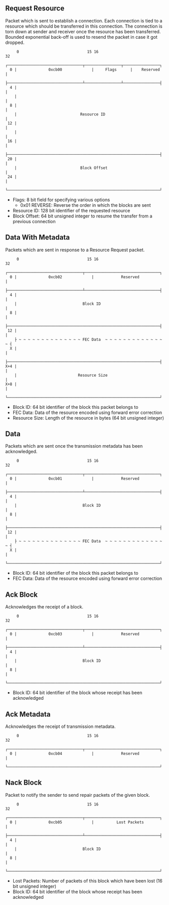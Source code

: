 ## Request Resource
Packet which is sent to establish a connection.
Each connection is tied to a resource which should be transferred in this connection.
The connection is torn down at sender and receiver once the resource has been transferred.
Bounded exponential back-off is used to resend the packet in case it got dropped. 
```
     0                              15 16                             32
    ┌─────────────────────────────────┬────────────────┬────────────────┐
  0 |              0xcb00             |     Flags      |    Reserved    |
    ├─────────────────────────────────┴────────────────┴────────────────┤
  4 |                                                                   |
    |                                                                   |
  8 |                                                                   |
    |                            Resource ID                            |
 12 |                                                                   |
    |                                                                   |
 16 |                                                                   |
    ├───────────────────────────────────────────────────────────────────┤
 20 |                                                                   |
    |                            Block Offset                           |
 24 |                                                                   | 
    └───────────────────────────────────────────────────────────────────┘
```
- Flags: 8 bit field for specifying various options
  - 0x01 REVERSE: Reverse the order in which the blocks are sent
- Resource ID: 128 bit identifier of the requested resource
- Block Offset: 64 bit unsigned integer to resume the transfer from a previous connection

## Data With Metadata
Packets which are sent in response to a Resource Request packet.
```
     0                              15 16                             32
    ┌─────────────────────────────────┬─────────────────────────────────┐
  0 |              0xcb02             |            Reserved             |
    ├─────────────────────────────────┴─────────────────────────────────┤
  4 |                                                                   |
    |                             Block ID                              |
  8 |                                                                   |
    ├───────────────────────────────────────────────────────────────────┤
 12 |                                                                   |
    ├ ~ ~ ~ ~ ~ ~ ~ ~ ~ ~ ~ ~ ~ ~ FEC Data  ~ ~ ~ ~ ~ ~ ~ ~ ~ ~ ~ ~ ~ ~ ┤
  X |                                                                   | 
    ├───────────────────────────────────────────────────────────────────┤
X+4 |                                                                   |
    |                           Resource Size                           |
X+8 |                                                                   | 
    └───────────────────────────────────────────────────────────────────┘
```
- Block ID: 64 bit identifier of the block this packet belongs to
- FEC Data: Data of the resource encoded using forward error correction
- Resource Size: Length of the resource in bytes (64 bit unsigned integer)

## Data
Packets which are sent once the transmission metadata has been acknowledged.
```
     0                              15 16                             32
    ┌─────────────────────────────────┬─────────────────────────────────┐
  0 |              0xcb01             |            Reserved             |
    ├─────────────────────────────────┴─────────────────────────────────┤
  4 |                                                                   |
    |                             Block ID                              |
  8 |                                                                   |
    ├───────────────────────────────────────────────────────────────────┤
 12 |                                                                   |
    ├ ~ ~ ~ ~ ~ ~ ~ ~ ~ ~ ~ ~ ~ ~ FEC Data  ~ ~ ~ ~ ~ ~ ~ ~ ~ ~ ~ ~ ~ ~ ┤
  X |                                                                   | 
    └───────────────────────────────────────────────────────────────────┘
```
- Block ID: 64 bit identifier of the block this packet belongs to
- FEC Data: Data of the resource encoded using forward error correction

## Ack Block
Acknowledges the receipt of a block.
```
     0                              15 16                             32
    ┌─────────────────────────────────┬─────────────────────────────────┐
  0 |              0xcb03             |            Reserved             |
    ├─────────────────────────────────┴─────────────────────────────────┤
  4 |                                                                   |
    |                             Block ID                              |
  8 |                                                                   |
    └───────────────────────────────────────────────────────────────────┘
```
- Block ID: 64 bit identifier of the block whose receipt has been acknowledged

## Ack Metadata
Acknowledges the receipt of transmission metadata.
```
     0                              15 16                             32
    ┌─────────────────────────────────┬─────────────────────────────────┐
  0 |              0xcb04             |            Reserved             |
    └───────────────────────────────────────────────────────────────────┘
```

## Nack Block
Packet to notify the sender to send repair packets of the given block.
```
     0                              15 16                             32
    ┌─────────────────────────────────┬─────────────────────────────────┐
  0 |              0xcb05             |          Lost Packets           |
    ├─────────────────────────────────┴─────────────────────────────────┤
  4 |                                                                   |
    |                             Block ID                              |
  8 |                                                                   |
    └───────────────────────────────────────────────────────────────────┘
```
- Lost Packets: Number of packets of this block which have been lost (16 bit unsigned integer)
- Block ID: 64 bit identifier of the block whose receipt has been acknowledged